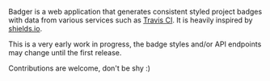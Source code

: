 Badger is a web application that generates consistent styled project badges
with data from various services such as [Travis CI](travis-ci.org). It is
heavily inspired by [shields.io](https://github.com/badges/shields/).

This is a very early work in progress, the badge styles and/or API endpoints
may change until the first release.

Contributions are welcome, don't be shy :)
